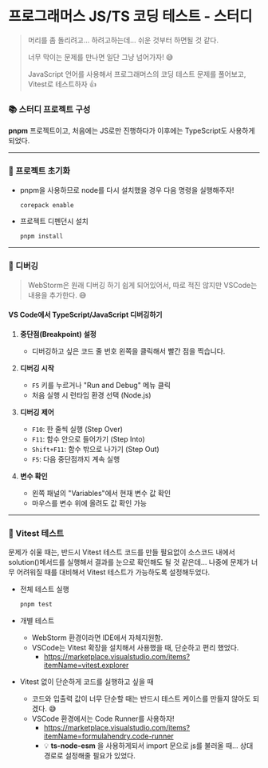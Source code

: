 # 프로그래머스 JS/TS 코딩 테스트 - 스터디

> 머리를 좀 돌리려고... 하려고하는데... 쉬운 것부터 하면될 것 같다.
>
> 너무 막이는 문제를 만나면 일단 그냥 넘어가자! 😅
>
> JavaScript 언어를 사용해서 프로그래머스의 코딩 테스트 문제를 풀어보고, Vitest로 테스트하자 👍



### 📚 스터디 프로젝트  구성

**pnpm** 프로젝트이고, 처음에는 JS로만 진행하다가 이후에는 TypeScript도 사용하게 되었다.

---
### 🚀 프로젝트 초기화

* pnpm을 사용하므로 node를 다시 설치했을 경우 다음 명령을 실행해주자!

  ```sh
  corepack enable
  ```

* 프로젝트 디펜던시 설치

  ```sh
  pnpm install
  ```

---
### 🐛 디버깅 

> WebStorm은 원래 디버깅 하기 쉽게 되어있어서, 
> 따로 적진 않지만 VSCode는 내용을 추가한다. 😅

#### VS Code에서 TypeScript/JavaScript 디버깅하기

1. **중단점(Breakpoint) 설정**
   - 디버깅하고 싶은 코드 줄 번호 왼쪽을 클릭해서 빨간 점을 찍습니다.

2. **디버깅 시작**
   - `F5` 키를 누르거나 "Run and Debug" 메뉴 클릭
   - 처음 실행 시 런타임 환경 선택 (Node.js)

3. **디버깅 제어**
   - `F10`: 한 줄씩 실행 (Step Over)
   - `F11`: 함수 안으로 들어가기 (Step Into)
   - `Shift+F11`: 함수 밖으로 나가기 (Step Out)
   - `F5`: 다음 중단점까지 계속 실행

4. **변수 확인**
   - 왼쪽 패널의 "Variables"에서 현재 변수 값 확인
   - 마우스를 변수 위에 올려도 값 확인 가능

---
### 🧪 Vitest 테스트

문제가 쉬울 때는, 반드시 Vitest 테스트 코드를 만들 필요없이 소스코드 내에서 solution()메서드를 실행해서 결과를 눈으로 확인해도 될 것 같은데... 나중에 문제가 너무 어려워질 때를 대비해서 Vitest 테스트가 가능하도록 설정해두었다.

* 전체 테스트 실행

  ```sh
  pnpm test
  ```

* 개별 테스트

  * WebStorm 환경이라면 IDE에서 자체지원함.
  * VSCode는 Vitest 확장을 설치해서 사용했을 때, 단순하고 편리 했었다.
    * https://marketplace.visualstudio.com/items?itemName=vitest.explorer


* Vitest 없이 단순하게 코드를 실행하고 싶을 때
  * 코드와 입출력 값이 너무 단순할 때는 반드시 테스트 케이스를 만들지 않아도 되겠다. 😅
  * VSCode 환경에서는 Code Runner를 사용하자!
    * https://marketplace.visualstudio.com/items?itemName=formulahendry.code-runner
    * 💡 **ts-node-esm** 을 사용하게되서 import 문으로 js를 불러올 때... 상대 경로로 설정해줄 필요가 있었다.

